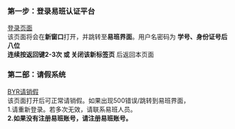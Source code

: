 ### 第一步：登录易班认证平台
<a href="https://yiban.bupt.edu.cn" target="_blank">登录页面</a>  
该页面将会在**新窗口**打开，并跳转至**易班界面**。用户名密码为 **学号、身份证号后八位**  
**连续按返回键2-3次 或 关闭该新标签页** 后返回本页面  

### 第二部：请假系统
[BYR请销假](https://askforleave.yiban.bupt.link/)  
该页面打开后可正常请销假。如果出现500错误/跳转到易班界面，  
1.请重新登录。若多次无效，请联系易班人员。  
**2.如果没有注册易班账号，请注册易班账号。**
